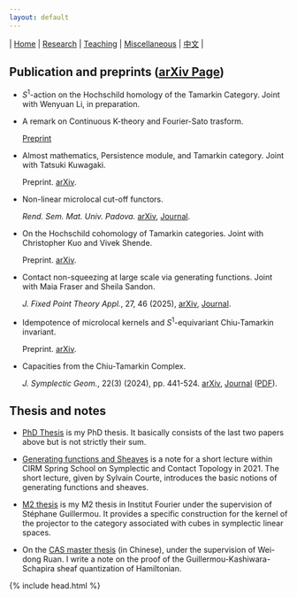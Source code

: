 ```yaml
---
layout: default
---
```




| [Home](index.md)  | [Research](research-en.md)    | [Teaching](teaching-en.md) | [Miscellaneous](miscellaneous-en.md)        | [中文](research-ch.md) |


## Publication and preprints ([arXiv Page](https://arxiv.org/a/zhang_b_7.html))

 - $S^1$-action on the Hochschild homology of the Tamarkin Category. Joint with Wenyuan Li, in preparation.

 - A remark on Continuous K-theory and Fourier-Sato trasform.

   [Preprint](Files/FourierSatoKtheory.pdf)

 - Almost mathematics, Persistence module, and Tamarkin category. Joint with Tatsuki Kuwagaki.

   Preprint. [arXiv](https://arxiv.org/abs/2503.15933).

 - Non-linear microlocal cut-off functors.

   _Rend. Sem. Mat. Univ. Padova._ [arXiv](https://arxiv.org/abs/2406.02725), [Journal](https://ems.press/journals/rsmup/articles/14298493).    

 - On the Hochschild cohomology of Tamarkin categories. Joint with Christopher Kuo and Vivek Shende.

   Preprint. [arXiv](https://arxiv.org/abs/2312.11447). 
  
 - Contact non-squeezing at large scale via generating functions. Joint with Maia Fraser and Sheila Sandon.

   _J. Fixed Point Theory Appl._, 27, 46 (2025), [arXiv](https://arxiv.org/abs/2310.11993), [Journal](https://link.springer.com/article/10.1007/s11784-025-01188-1). 

 - Idempotence of microlocal kernels and $S^1$-equivariant Chiu-Tamarkin invariant.

   Preprint. [arXiv](https://arxiv.org/abs/2306.12316).
  
 - Capacities from the Chiu-Tamarkin Complex.

   _J. Symplectic Geom._, 22(3) (2024), pp. 441-524. [arXiv](https://arxiv.org/abs/2103.05143), [Journal](https://dx.doi.org/10.4310/JSG.241001211759) ([PDF](Files/Capacity-vJSG.pdf)). 

## Thesis and notes

- [PhD Thesis](Files/PhD_Thesis.pdf) is my PhD thesis. It basically consists of the last two papers above but is not strictly their sum.

- [Generating functions and Sheaves](Files/GF-Sheaves.pdf) is a note for a short lecture within CIRM Spring School on Symplectic and Contact Topology in 2021. The short lecture, given by Sylvain Courte, introduces the basic notions of generating functions and sheaves.

- [M2 thesis](Files/M2_thesis.pdf) is my M2 thesis in Institut Fourier under the supervision of Stéphane Guillermou. It provides a specific construction for the kernel of the projector to the category associated with cubes in symplectic linear spaces.

- On the [CAS master thesis](Files/CAS_Thesis.pdf) (in Chinese), under the supervision of Wei-dong Ruan. I write a note on the proof of the Guillermou-Kashiwara-Schapira sheaf quantization of Hamiltonian.


{% include head.html %}
